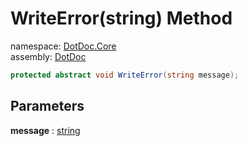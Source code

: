 ﻿# WriteError\(string\) Method

namespace: [DotDoc\.Core](../../DotDoc.Core.md)<br />
assembly: [DotDoc](../../../DotDoc.md)



```csharp
protected abstract void WriteError(string message);
```

## Parameters

__message__ : [string](https://docs.microsoft.com/dotnet/api/System.String)



